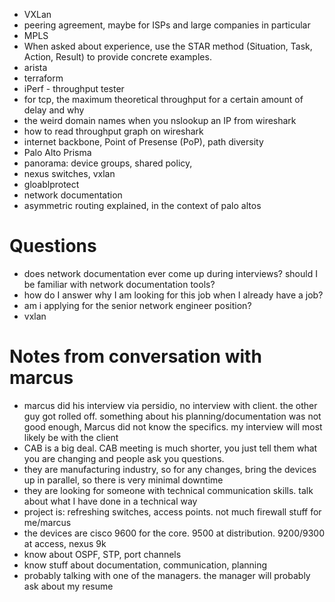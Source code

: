 - VXLan
- peering agreement, maybe for ISPs and large companies in particular
- MPLS
- When asked about experience, use the STAR method (Situation, Task, Action, Result) to provide concrete examples.
- arista
- terraform
- iPerf - throughput tester
- for tcp, the maximum theoretical throughput for a certain amount of delay and why
- the weird domain names when you nslookup an IP from wireshark
- how to read throughput graph on wireshark
- internet backbone, Point of Presense (PoP), path diversity
- Palo Alto Prisma
- panorama: device groups, shared policy, 
- nexus switches, vxlan
- gloablprotect 
- network documentation
- asymmetric routing explained, in the context of palo altos



# Questions
- does network documentation ever come up during interviews? should I be familiar with network documentation tools? 
- how do I answer why I am looking for this job when I already have a job?
- am i applying for the senior network engineer position?
- vxlan


# Notes from conversation with marcus
- marcus did his interview via persidio, no interview with client. the other guy got rolled off. something about his planning/documentation was not good enough, Marcus did not know the specifics. my interview will most likely be with the client
- CAB is a big deal. CAB meeting is much shorter, you just tell them what you are changing and people ask you questions. 
- they are manufacturing industry, so for any changes, bring the devices up in parallel, so there is very minimal downtime
- they are looking for someone with technical communication skills. talk about what I have done in a technical way
- project is: refreshing switches, access points. not much firewall stuff for me/marcus
- the devices are cisco 9600 for the core. 9500 at distribution. 9200/9300 at access, nexus 9k
- know about OSPF, STP, port channels
- know stuff about documentation, communication, planning
- probably talking with one of the managers. the manager will probably ask about my resume



